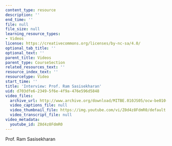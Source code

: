 ```yaml
---
content_type: resource
description: ''
end_time: ''
file: null
file_size: null
learning_resource_types:
- Videos
license: https://creativecommons.org/licenses/by-nc-sa/4.0/
optional_tab_title: ''
optional_text: ''
parent_title: Videos
parent_type: CourseSection
related_resources_text: ''
resource_index_text: ''
resourcetype: Video
start_time: ''
title: 'Interview: Prof. Ram Sasisekharan'
uid: d703dfe6-2349-5f6e-4f9a-476e596d5848
video_files:
  archive_url: http://www.archive.org/download/MITBE.010JS05/ocw-be010-Sasisekharan-220k.mp4
  video_captions_file: null
  video_thumbnail_file: https://img.youtube.com/vi/Z0d4z8FdmR0/default.jpg
  video_transcript_file: null
video_metadata:
  youtube_id: Z0d4z8FdmR0
---
```


Prof. Ram Sasisekharan

